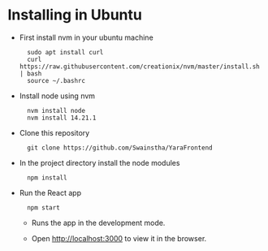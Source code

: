 # Installing in Ubuntu

* First install nvm in your ubuntu machine

        sudo apt install curl
        curl https://raw.githubusercontent.com/creationix/nvm/master/install.sh | bash
        source ~/.bashrc

* Install node using nvm

        nvm install node
        nvm install 14.21.1

* Clone this repository

        git clone https://github.com/Swainstha/YaraFrontend

* In the project directory install the node modules

        npm install

* Run the React app

        npm start

    * Runs the app in the development mode.
    
    * Open [http://localhost:3000](http://localhost:3000) to view it in the browser.
        



